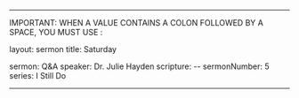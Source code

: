 ---

IMPORTANT: WHEN A VALUE CONTAINS A COLON FOLLOWED BY A SPACE, YOU MUST USE &#58;

layout: sermon
title: Saturday

sermon: Q&A
speaker: Dr. Julie Hayden
scripture: --
sermonNumber: 5
series: I Still Do

---